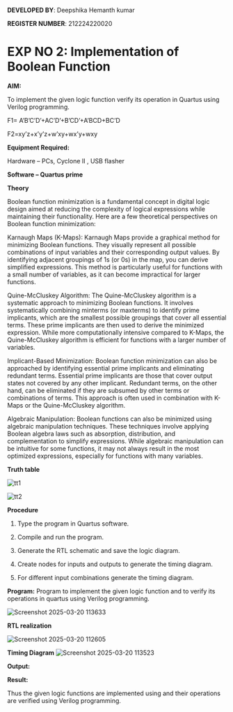 **DEVELOPED BY**: Deepshika Hemanth kumar

**REGISTER NUMBER**: 212224220020


# EXP NO 2: Implementation of Boolean Function

**AIM:**

To implement the given logic function verify its operation in Quartus using Verilog programming.

F1= A’B’C’D’+AC’D’+B’CD’+A’BCD+BC’D 

F2=xy’z+x’y’z+w’xy+wx’y+wxy

**Equipment Required:**

Hardware – PCs, Cyclone II , USB flasher

**Software – Quartus prime**

**Theory**

Boolean function minimization is a fundamental concept in digital logic design aimed at reducing the complexity of logical expressions while maintaining their functionality. Here are a few theoretical perspectives on Boolean function minimization:

Karnaugh Maps (K-Maps):
Karnaugh Maps provide a graphical method for minimizing Boolean functions. They visually represent all possible combinations of input variables and their corresponding output values. By identifying adjacent groupings of 1s (or 0s) in the map, you can derive simplified expressions. This method is particularly useful for functions with a small number of variables, as it can become impractical for larger functions.

Quine-McCluskey Algorithm:
The Quine-McCluskey algorithm is a systematic approach to minimizing Boolean functions. It involves systematically combining minterms (or maxterms) to identify prime implicants, which are the smallest possible groupings that cover all essential terms. These prime implicants are then used to derive the minimized expression. While more computationally intensive compared to K-Maps, the Quine-McCluskey algorithm is efficient for functions with a larger number of variables.

Implicant-Based Minimization:
Boolean function minimization can also be approached by identifying essential prime implicants and eliminating redundant terms. Essential prime implicants are those that cover output states not covered by any other implicant. Redundant terms, on the other hand, can be eliminated if they are subsumed by other terms or combinations of terms. This approach is often used in combination with K-Maps or the Quine-McCluskey algorithm.

Algebraic Manipulation:
Boolean functions can also be minimized using algebraic manipulation techniques. These techniques involve applying Boolean algebra laws such as absorption, distribution, and complementation to simplify expressions. While algebraic manipulation can be intuitive for some functions, it may not always result in the most optimized expressions, especially for functions with many variables.

**Truth table**

![tt1](https://github.com/user-attachments/assets/bb2c6e4e-e451-468a-8c83-0169e2858e6b)

![tt2](https://github.com/user-attachments/assets/a7c8cde3-a8e4-4a87-874f-7292621bf221)


**Procedure**

1.	Type the program in Quartus software.

2.	Compile and run the program.

3.	Generate the RTL schematic and save the logic diagram.

4.	Create nodes for inputs and outputs to generate the timing diagram.

5.	For different input combinations generate the timing diagram.


**Program:**
 Program to implement the given logic function and to verify its operations in quartus using Verilog programming. 

![Screenshot 2025-03-20 113633](https://github.com/user-attachments/assets/31314b27-57dd-46ad-a0d9-66949c1ca878)



**RTL realization**

![Screenshot 2025-03-20 112605](https://github.com/user-attachments/assets/c97e1d50-3d37-48c0-9511-311f388f0019)


**Timing Diagram**
![Screenshot 2025-03-20 113523](https://github.com/user-attachments/assets/75d87c42-4dd3-4320-9125-cbf217dbdabf)

**Output:**

**Result:**

Thus the given logic functions are implemented using and their operations are verified using Verilog programming.

